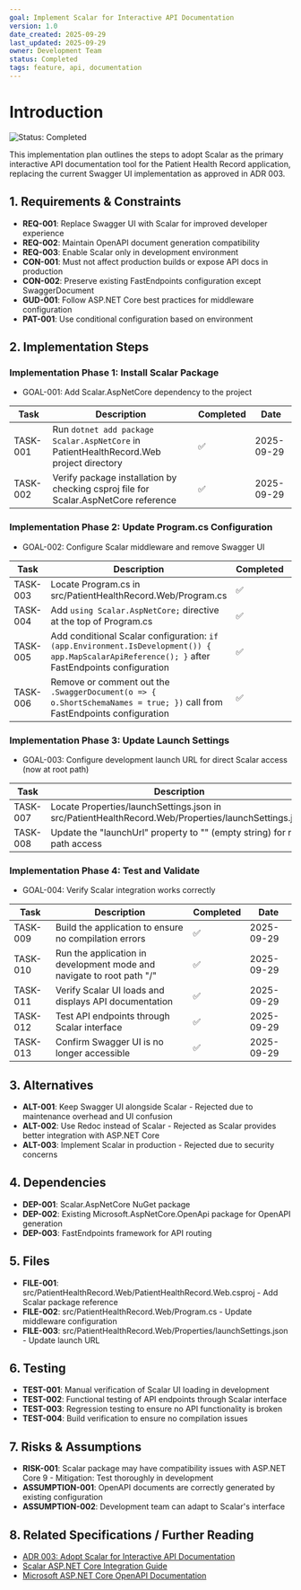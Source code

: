 ```yaml
---
goal: Implement Scalar for Interactive API Documentation
version: 1.0
date_created: 2025-09-29
last_updated: 2025-09-29
owner: Development Team
status: Completed
tags: feature, api, documentation
---
```


# Introduction

![Status: Completed](https://img.shields.io/badge/status-Completed-brightgreen)

This implementation plan outlines the steps to adopt Scalar as the primary interactive API documentation tool for the Patient Health Record application, replacing the current Swagger UI implementation as approved in ADR 003.

## 1. Requirements & Constraints

- **REQ-001**: Replace Swagger UI with Scalar for improved developer experience
- **REQ-002**: Maintain OpenAPI document generation compatibility
- **REQ-003**: Enable Scalar only in development environment
- **CON-001**: Must not affect production builds or expose API docs in production
- **CON-002**: Preserve existing FastEndpoints configuration except SwaggerDocument
- **GUD-001**: Follow ASP.NET Core best practices for middleware configuration
- **PAT-001**: Use conditional configuration based on environment

## 2. Implementation Steps

### Implementation Phase 1: Install Scalar Package

- GOAL-001: Add Scalar.AspNetCore dependency to the project

| Task | Description | Completed | Date |
|------|-------------|-----------|------|
| TASK-001 | Run `dotnet add package Scalar.AspNetCore` in PatientHealthRecord.Web project directory | ✅ | 2025-09-29 |
| TASK-002 | Verify package installation by checking csproj file for Scalar.AspNetCore reference | ✅ | 2025-09-29 |

### Implementation Phase 2: Update Program.cs Configuration

- GOAL-002: Configure Scalar middleware and remove Swagger UI

| Task | Description | Completed | Date |
|------|-------------|-----------|------|
| TASK-003 | Locate Program.cs in src/PatientHealthRecord.Web/Program.cs | ✅ | 2025-09-29 |
| TASK-004 | Add `using Scalar.AspNetCore;` directive at the top of Program.cs | ✅ | 2025-09-29 |
| TASK-005 | Add conditional Scalar configuration: `if (app.Environment.IsDevelopment()) { app.MapScalarApiReference(); }` after FastEndpoints configuration | ✅ | 2025-09-29 |
| TASK-006 | Remove or comment out the `.SwaggerDocument(o => { o.ShortSchemaNames = true; })` call from FastEndpoints configuration | ✅ | 2025-09-29 |

### Implementation Phase 3: Update Launch Settings

- GOAL-003: Configure development launch URL for direct Scalar access (now at root path)

| Task | Description | Completed | Date |
|------|-------------|-----------|------|
| TASK-007 | Locate Properties/launchSettings.json in src/PatientHealthRecord.Web/Properties/launchSettings.json | ✅ | 2025-09-29 |
| TASK-008 | Update the "launchUrl" property to "" (empty string) for root path access | ✅ | 2025-09-29 |

### Implementation Phase 4: Test and Validate

- GOAL-004: Verify Scalar integration works correctly

| Task | Description | Completed | Date |
|------|-------------|-----------|------|
| TASK-009 | Build the application to ensure no compilation errors | ✅ | 2025-09-29 |
| TASK-010 | Run the application in development mode and navigate to root path "/" | ✅ | 2025-09-29 |
| TASK-011 | Verify Scalar UI loads and displays API documentation | ✅ | 2025-09-29 |
| TASK-012 | Test API endpoints through Scalar interface | ✅ | 2025-09-29 |
| TASK-013 | Confirm Swagger UI is no longer accessible | ✅ | 2025-09-29 |

## 3. Alternatives

- **ALT-001**: Keep Swagger UI alongside Scalar - Rejected due to maintenance overhead and UI confusion
- **ALT-002**: Use Redoc instead of Scalar - Rejected as Scalar provides better integration with ASP.NET Core
- **ALT-003**: Implement Scalar in production - Rejected due to security concerns

## 4. Dependencies

- **DEP-001**: Scalar.AspNetCore NuGet package
- **DEP-002**: Existing Microsoft.AspNetCore.OpenApi package for OpenAPI generation
- **DEP-003**: FastEndpoints framework for API routing

## 5. Files

- **FILE-001**: src/PatientHealthRecord.Web/PatientHealthRecord.Web.csproj - Add Scalar package reference
- **FILE-002**: src/PatientHealthRecord.Web/Program.cs - Update middleware configuration
- **FILE-003**: src/PatientHealthRecord.Web/Properties/launchSettings.json - Update launch URL

## 6. Testing

- **TEST-001**: Manual verification of Scalar UI loading in development
- **TEST-002**: Functional testing of API endpoints through Scalar interface
- **TEST-003**: Regression testing to ensure no API functionality is broken
- **TEST-004**: Build verification to ensure no compilation issues

## 7. Risks & Assumptions

- **RISK-001**: Scalar package may have compatibility issues with ASP.NET Core 9 - Mitigation: Test thoroughly in development
- **ASSUMPTION-001**: OpenAPI documents are correctly generated by existing configuration
- **ASSUMPTION-002**: Development team can adapt to Scalar's interface

## 8. Related Specifications / Further Reading

- [ADR 003: Adopt Scalar for Interactive API Documentation](docs/architecture/decisions/adr-003-scalar-api-documentation.md)
- [Scalar ASP.NET Core Integration Guide](https://guides.scalar.com/scalar/scalar-api-references/integrations/net-aspnet-core/integration)
- [Microsoft ASP.NET Core OpenAPI Documentation](https://learn.microsoft.com/en-us/aspnet/core/fundamentals/openapi/using-openapi-documents?view=aspnetcore-9.0)
